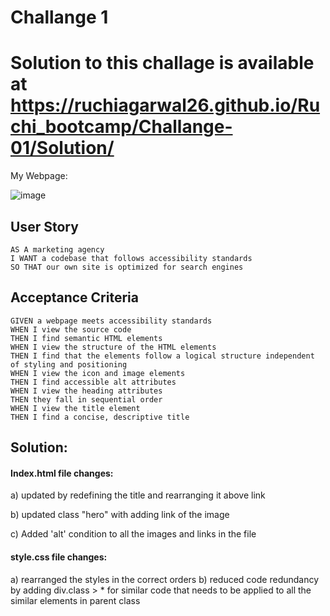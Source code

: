 # Challange 1

# Solution to this challage is available at https://ruchiagarwal26.github.io/Ruchi_bootcamp/Challange-01/Solution/

My Webpage:

![image](https://user-images.githubusercontent.com/115508901/211125727-e9ae59b3-08c5-406b-a4c5-6f0b621c0c90.png)



## User Story

```
AS A marketing agency
I WANT a codebase that follows accessibility standards
SO THAT our own site is optimized for search engines
```

## Acceptance Criteria

```
GIVEN a webpage meets accessibility standards
WHEN I view the source code
THEN I find semantic HTML elements
WHEN I view the structure of the HTML elements
THEN I find that the elements follow a logical structure independent of styling and positioning
WHEN I view the icon and image elements
THEN I find accessible alt attributes
WHEN I view the heading attributes
THEN they fall in sequential order
WHEN I view the title element
THEN I find a concise, descriptive title
```

## Solution:

#### Index.html file changes:

a) updated <head> by redefining the title and rearranging it above link

b) updated class "hero" with adding link of the image

c) Added 'alt' condition to all the images and links in the file

#### style.css file changes:

a) rearranged the styles in the correct orders
b) reduced code redundancy by adding div.class > * for similar code that needs to be applied to all the similar elements in parent class
